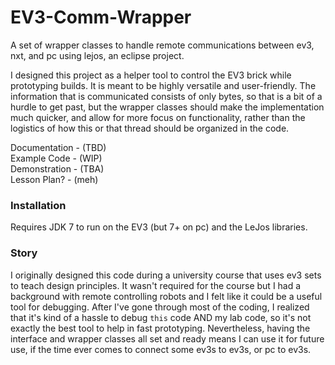 # EV3-Comm-Wrapper

A set of wrapper classes to handle remote communications between ev3, nxt, and pc using lejos, an eclipse project.

I designed this project as a helper tool to control the EV3 brick while prototyping builds.  It is meant to be 
highly versatile and user-friendly.  The information that is communicated consists of only bytes, so that is a bit
of a hurdle to get past, but the wrapper classes should make the implementation much quicker, and allow for more 
focus on functionality, rather than the logistics of how this or that thread should be organized
in the code.  

Documentation - (TBD)  
Example Code  - (WIP)  
Demonstration - (TBA)  
Lesson Plan?  - (meh)  

### Installation

Requires JDK 7 to run on the EV3 (but 7+ on pc) and the LeJos libraries.

### Story

I originally designed this code during a university course that uses ev3 sets to teach design principles.  It wasn't
required for the course but I had a background with remote controlling robots and I felt like it could be a useful tool
for debugging.  After I've gone through most of the coding, I realized that it's kind of a hassle to debug `this` code
AND my lab code, so it's not exactly the best tool to help in fast prototyping.  Nevertheless, having the interface and
wrapper classes all set and ready means I can use it for future use, if the time ever comes to connect some ev3s to ev3s, 
or pc to ev3s.
